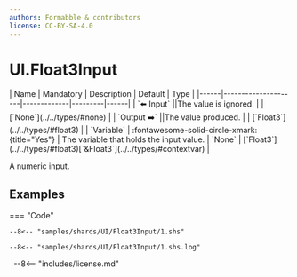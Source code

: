 ```yaml
---
authors: Formabble & contributors
license: CC-BY-SA-4.0
---
```



# UI.Float3Input

<div class="sh-parameters" markdown="1">
| Name | Mandatory | Description | Default | Type |
|------|---------------------|-------------|---------|------|
| `⬅️ Input` ||The value is ignored. | | [`None`](../../types/#none) |
| `Output ➡️` ||The value produced. | | [`Float3`](../../types/#float3) |
| `Variable` | :fontawesome-solid-circle-xmark:{title="Yes"}  | The variable that holds the input value. | `None` | [`Float3`](../../types/#float3)[`&Float3`](../../types/#contextvar) |

</div>

A numeric input.

## Examples

=== "Code"

  ```x86asm linenums="1"
  --8<-- "samples/shards/UI/Float3Input/1.shs"
  ```

  ```
  --8<-- "samples/shards/UI/Float3Input/1.shs.log"
  ```
&nbsp;
--8<-- "includes/license.md"

